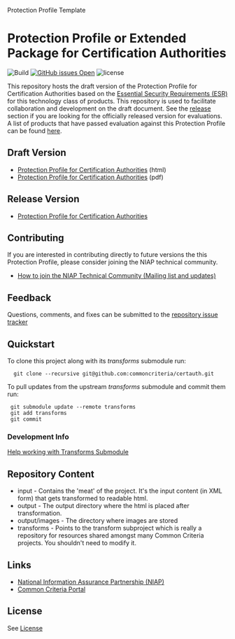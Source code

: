 Protection Profile Template


Protection Profile or Extended Package for Certification Authorities
===============

![Build](https://github.com/commoncriteria/certauth/workflows/Build/badge.svg)
[![GitHub issues Open](https://img.shields.io/github/issues/commoncriteria/certauth.svg?maxAge=2592000)](https://github.com/commoncriteria/certauth/issues) 
![license](https://img.shields.io/badge/license-Unlicensed-blue.svg)

This repository hosts the draft version of the Protection Profile for Certification Authorities based on the 
[Essential Security Requirements (ESR)](https://commoncriteria.github.io/pp/certauth/certauth-esr.html) for this technology class of 
products. This repository is used to facilitate collaboration and development on the draft document. 
See the [release](#Release-Version) section if you are looking for the officially released version for evaluations. 
A list of products that have passed evaluation against this Protection Profile can be found [here](https://www.niap-ccevs.org/Profile/Info.cfm?PPID=420&id=420).

## Draft Version

* [Protection Profile for Certification Authorities](https://commoncriteria.github.io/pp/certauth/certauth-release.html) (html)
* [Protection Profile for Certification Authorities](https://commoncriteria.github.io/pp/certauth/certauth-release.pdf) (pdf)

## Release Version
* [Protection Profile for Certification Authorities](https://www.niap-ccevs.org/Profile/Info.cfm?PPID=420&id=420)

## Contributing

If you are interested in contributing directly to future versions the this Protection Profile, please consider joining the NIAP technical community.
* [How to join the NIAP Technical Community (Mailing list and updates)](https://www.niap-ccevs.org/NIAP_Evolution/tech_communities.cfm)

## Feedback

Questions, comments, and fixes can be submitted to the [repository issue tracker](https://github.com/commoncriteria/certauth/issues)

## Quickstart
To clone this project along with its _transforms_ submodule run:

````
  git clone --recursive git@github.com:commoncriteria/certauth.git
````
To pull updates from the upstream _transforms_ submodule and commit them run:
````
 git submodule update --remote transforms
 git add transforms
 git commit
````

### Development Info
[Help working with Transforms Submodule](https://github.com/commoncriteria/transforms/wiki/Working-with-Transforms-as-a-Submodule)

## Repository Content
* input - Contains the 'meat' of the project. It's the input content (in XML form) that gets transformed to readable html.
* output - The output directory where the html is placed after transformation.
* output/images - The directory where images are stored
* transforms - Points to the transform subproject which is really a repository for resources shared amongst many Common Criteria projects. You shouldn't need to modify it.

## Links 
* [National Information Assurance Partnership (NIAP)](https://www.niap-ccevs.org/)
* [Common Criteria Portal](https://www.commoncriteriaportal.org/)

## License
See [License](./LICENSE)
